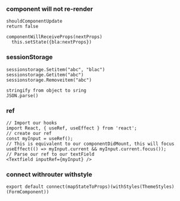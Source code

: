 ### component will not re-render
```
shouldComponentUpdate
return false
```

```
componentWillReceiveProps(nextProps)
  this.setState({bla:nextProps})
```
### sessionStorage
```
sessionstorage.Setitem("abc", "blac")
sessionstorage.Getitem("abc")
sessionstorage.Removeitem("abc")

stringify from object to sring
JSON.parse()
```

### ref
```
// Import our hooks
import React, { useRef, useEffect } from 'react';
// create our ref
const myInput = useRef();
// This is equivalent to our componentDidMount, this will focus
useEffect(() => myInput.current && myInput.current.focus());
// Parse our ref to our textField
<Textfield inputRef={myInput} />
```

### connect withrouter withstyle
```
export default connect(mapStateToProps)(withStyles(ThemeStyles)(FormComponent))
```
